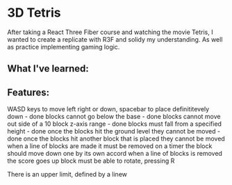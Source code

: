 # 3D Tetris 
After taking a React Three Fiber course and watching the movie Tetris, I wanted to create a replicate with R3F and solidy my understanding. As well as practice implementing gaming logic. 

## What I've learned: 

## Features: 
WASD keys to move left right or down, spacebar to place definititevely down - done
blocks cannot go below the base - done
blocks cannot move out side of a 10 block z-axis range - done
blocks must fall from a specified height - done
once the blocks hit the ground level they cannot be moved - done
once the blocks hit another block that is placed they  cannot be moved
when a line of blocks are made it must be removed
on a timer the block should move down one by its own accord
when a line of blocks is removed the score goes up 
block must be able to rotate, pressing R

There is an upper limit, defined by a linew